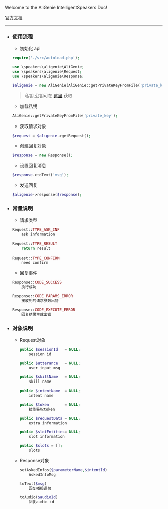 Welcome to the AliGenie IntelligentSpeakers Doc!

[官方文档](http://doc-bot.tmall.com/docs/doc.htm?spm=0.0.0.0.ftGHTP&treeId=393&articleId=106952&docType=1)

---

- ### 使用流程

	- 初始化 api

	```php
	require('./src/autoload.php');

	use \speakers\aligenie\AliGenie;
	use \speakers\aligenie\Request;
	use \speakers\aligenie\Response;

	$aligenie = new AliGenie(AliGenie::getPrivateKeyFromFile('private_key'),TRUE);
	```
	
	> 私钥,公钥可在 [这里](http://web.chacuo.net/netrsakeypair) 获取
	
	- 加载私钥

	```php
	AliGenie::getPrivateKeyFromFile('private_key');
	```

	- 获取请求对象

	```php
	$request = $aligenie->getRequest();
	```

	- 创建回复对象

	```php
	$response = new Response();
	```

	- 设置回复消息

	```php
	$response->toText('msg');
	```

	- 发送回复

	```php
	$aligenie->response($response);
	```

- ### 常量说明

	- 请求类型

	```php
	Request::TYPE_ASK_INF
		ask information
		
	Request::TYPE_RESULT
		return result
		
	Request::TYPE_CONFIRM
		need confirm
	```
	
	- 回复事件
	
	```php
	Response::CODE_SUCCESS
		执行成功
	
	Response::CODE_PARAMS_ERROR
		接收到的请求参数出错
	
	Response::CODE_EXECUTE_ERROR
		回复结果生成出错
	```
	
- ### 对象说明
	
	- Request对象

		```php
		public $sessionId 	= NULL;
			session id
		
		public $utterance 	= NULL;
			user input msg
		
		public $skillName 	= NULL;
			skill name
		
		public $intentName 	= NULL;
			intent name
		
		public $token 		= NULL;
			技能鉴权token
		
		public $requestData = NULL;
			extra information
		
		public $slotEntities= NULL;
			slot information
		
		public $slots = [];
			slots
		```

	- Response对象

		```php
		setAskedInfos($parameterName,$intentId)
			AskedInfoMsg
		
		toText($msg)
			回复播报语句
		
		toAudio($audioId)
			回复audio id
		```
